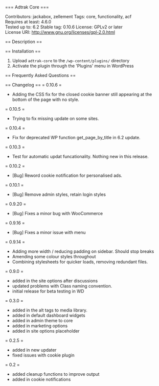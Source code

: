 === Adtrak Core ===

Contributors: jackabox, zellement
Tags: core, functionality, acf  
Requires at least: 4.6.0  
Tested up to: 6.2
Stable tag: 0.10.6
License: GPLv2 or later  
License URI: http://www.gnu.org/licenses/gpl-2.0.html

== Description ==

== Installation ==

1. Upload `adtrak-core` to the `/wp-content/plugins/` directory
2. Activate the plugin through the 'Plugins' menu in WordPress

== Frequently Asked Questions ==

== Changelog ==
= 0.10.6 =

- Adding the CSS fix for the closed cookie banner still appearing at the bottom of the page with no style.

= 0.10.5 =

- Trying to fix missing update on some sites.

= 0.10.4 =

- Fix for deprecated WP function get_page_by_title in 6.2 update.

= 0.10.3 =

- Test for automatic updat funcationality. Nothing new in this release.

= 0.10.2 =

- [Bug] Reword cookie notification for personalised ads.

= 0.10.1 =

- [Bug] Remove admin styles, retain login styles

= 0.9.20 =

- [Bug] Fixes a minor bug with WooCommerce

= 0.9.16 =

- [Bug] Fixes a minor issue with menu

= 0.9.14 =

- Adding more width / reducing padding on sidebar. Should stop breaks
- Amending some colour styles throughout
- Combining stylesheets for quicker loads, removing redundant files.

= 0.9.0 =

- added in the site options after discussions
- updated problems with Class naming convention.
- initial release for beta testing in WD

= 0.3.0 =

- added in the alt tags to media library.
- added in default dashboard widgets
- added in admin theme to core
- added in marketing options
- added in site options placeholder

= 0.2.5 =

- added in new updater
- fixed issues with cookie plugin

= 0.2 =

- added cleanup functions to improve output
- added in cookie notifications
